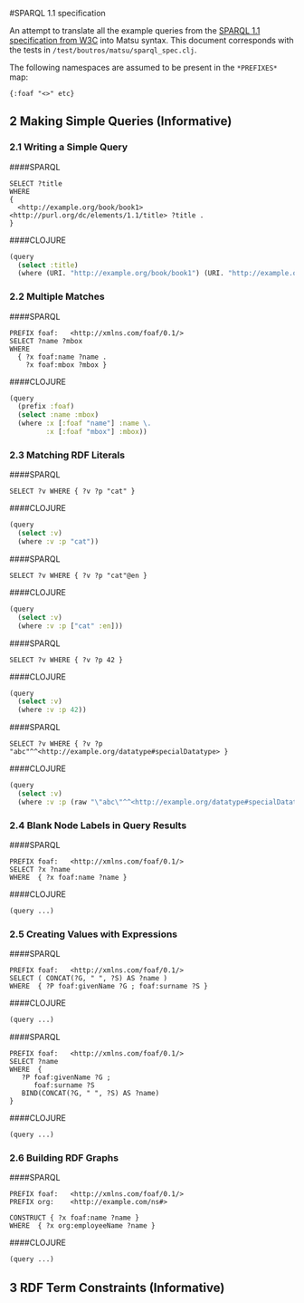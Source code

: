 #SPARQL 1.1 specification

An attempt to translate all the example queries from the [SPARQL 1.1 specification from W3C](http://www.w3.org/TR/sparql11-query/) into Matsu syntax. This document corresponds with the tests in `/test/boutros/matsu/sparql_spec.clj`.

The following namespaces are assumed to be present in the `*PREFIXES*` map:
```
{:foaf "<>" etc}
```

## 2 Making Simple Queries (Informative)

### 2.1 Writing a Simple Query

####SPARQL
```sparql
SELECT ?title
WHERE
{
  <http://example.org/book/book1> <http://purl.org/dc/elements/1.1/title> ?title .
}
```

####CLOJURE
```clojure
(query
  (select :title)
  (where (URI. "http://example.org/book/book1") (URI. "http://example.org/book/book1") :title) \.))
```

### 2.2 Multiple Matches

####SPARQL
```sparql
PREFIX foaf:   <http://xmlns.com/foaf/0.1/>
SELECT ?name ?mbox
WHERE
  { ?x foaf:name ?name .
    ?x foaf:mbox ?mbox }
```

####CLOJURE
```clojure
(query
  (prefix :foaf)
  (select :name :mbox)
  (where :x [:foaf "name"] :name \.
         :x [:foaf "mbox"] :mbox))
```

### 2.3 Matching RDF Literals


####SPARQL
```sparql
SELECT ?v WHERE { ?v ?p "cat" }
```

####CLOJURE
```clojure
(query
  (select :v)
  (where :v :p "cat"))
```

####SPARQL
```sparql
SELECT ?v WHERE { ?v ?p "cat"@en }

```

####CLOJURE
```clojure
(query
  (select :v)
  (where :v :p ["cat" :en]))
```

####SPARQL
```sparql
SELECT ?v WHERE { ?v ?p 42 }

```

####CLOJURE
```clojure
(query
  (select :v)
  (where :v :p 42))
```

####SPARQL
```sparql
SELECT ?v WHERE { ?v ?p "abc"^^<http://example.org/datatype#specialDatatype> }

```

####CLOJURE
```clojure
(query
  (select :v)
  (where :v :p (raw "\"abc\"^^<http://example.org/datatype#specialDatatype>")))
```

### 2.4 Blank Node Labels in Query Results

####SPARQL
```sparql
PREFIX foaf:   <http://xmlns.com/foaf/0.1/>
SELECT ?x ?name
WHERE  { ?x foaf:name ?name }

```

####CLOJURE
```clojure
(query ...)
```

### 2.5 Creating Values with Expressions

####SPARQL
```sparql
PREFIX foaf:   <http://xmlns.com/foaf/0.1/>
SELECT ( CONCAT(?G, " ", ?S) AS ?name )
WHERE  { ?P foaf:givenName ?G ; foaf:surname ?S }
```

####CLOJURE
```clojure
(query ...)
```

####SPARQL
```sparql
PREFIX foaf:   <http://xmlns.com/foaf/0.1/>
SELECT ?name
WHERE  {
   ?P foaf:givenName ?G ;
      foaf:surname ?S
   BIND(CONCAT(?G, " ", ?S) AS ?name)
}
```

####CLOJURE
```clojure
(query ...)
```

### 2.6 Building RDF Graphs

####SPARQL
```sparql
PREFIX foaf:   <http://xmlns.com/foaf/0.1/>
PREFIX org:    <http://example.com/ns#>

CONSTRUCT { ?x foaf:name ?name }
WHERE  { ?x org:employeeName ?name }
```

####CLOJURE
```clojure
(query ...)
```

## 3 RDF Term Constraints (Informative)